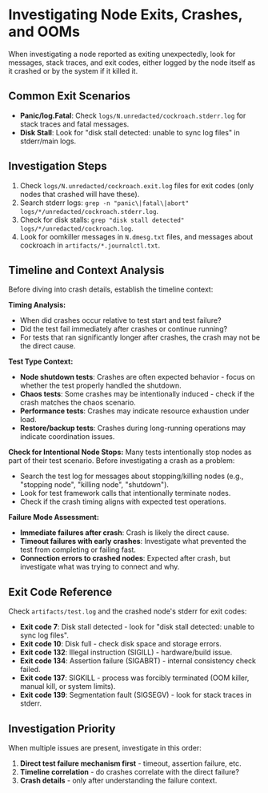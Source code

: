 # Investigating Node Exits, Crashes, and OOMs

When investigating a node reported as exiting unexpectedly, look for messages, stack traces, and
exit codes, either logged by the node itself as it crashed or by the system if it killed it.

## Common Exit Scenarios

- **Panic/log.Fatal**: Check `logs/N.unredacted/cockroach.stderr.log` for stack traces and fatal
  messages.
- **Disk Stall**: Look for "disk stall detected: unable to sync log files" in stderr/main logs.

## Investigation Steps

1. Check `logs/N.unredacted/cockroach.exit.log` files for exit codes (only nodes that crashed will
   have these).
2. Search stderr logs: `grep -n "panic\|fatal\|abort" logs/*/unredacted/cockroach.stderr.log`.
3. Check for disk stalls: `grep "disk stall detected" logs/*/unredacted/cockroach.log`.
4. Look for oomkiller messages in `N.dmesg.txt` files, and messages about cockroach in
   `artifacts/*.journalctl.txt`.

## Timeline and Context Analysis

Before diving into crash details, establish the timeline context:

**Timing Analysis:**
- When did crashes occur relative to test start and test failure?
- Did the test fail immediately after crashes or continue running?
- For tests that ran significantly longer after crashes, the crash may not be the direct cause.

**Test Type Context:**
- **Node shutdown tests**: Crashes are often expected behavior - focus on whether the test
  properly handled the shutdown.
- **Chaos tests**: Some crashes may be intentionally induced - check if the crash matches the
  chaos scenario.
- **Performance tests**: Crashes may indicate resource exhaustion under load.
- **Restore/backup tests**: Crashes during long-running operations may indicate coordination
  issues.

**Check for Intentional Node Stops:**
Many tests intentionally stop nodes as part of their test scenario. Before investigating a crash
as a problem:
- Search the test log for messages about stopping/killing nodes (e.g., "stopping node", "killing
  node", "shutdown").
- Look for test framework calls that intentionally terminate nodes.
- Check if the crash timing aligns with expected test operations.

**Failure Mode Assessment:**
- **Immediate failures after crash**: Crash is likely the direct cause.
- **Timeout failures with early crashes**: Investigate what prevented the test from completing
  or failing fast.
- **Connection errors to crashed nodes**: Expected after crash, but investigate what was trying
  to connect and why.

## Exit Code Reference

Check `artifacts/test.log` and the crashed node's stderr for exit codes:

- **Exit code 7**: Disk stall detected - look for "disk stall detected: unable to sync log
  files".
- **Exit code 10**: Disk full - check disk space and storage errors.
- **Exit code 132**: Illegal instruction (SIGILL) - hardware/build issue.
- **Exit code 134**: Assertion failure (SIGABRT) - internal consistency check failed.
- **Exit code 137**: SIGKILL - process was forcibly terminated (OOM killer, manual kill, or
  system limits).
- **Exit code 139**: Segmentation fault (SIGSEGV) - look for stack traces in stderr.

## Investigation Priority

When multiple issues are present, investigate in this order:

1. **Direct test failure mechanism first** - timeout, assertion failure, etc.
2. **Timeline correlation** - do crashes correlate with the direct failure?
3. **Crash details** - only after understanding the failure context.
